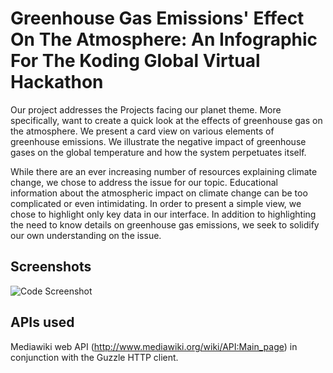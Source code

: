 # Greenhouse Gas Emissions' Effect On The Atmosphere: An Infographic For The Koding Global Virtual Hackathon

Our project addresses the Projects facing our planet theme. More specifically, want to create a quick look at the effects of greenhouse gas on the atmosphere. We present a card view on various elements of greenhouse emissions. We illustrate the negative impact of greenhouse gases on the global temperature and how the system perpetuates itself.

While there are an ever increasing number of resources explaining climate change, we chose to address the issue for our topic. Educational information about the atmospheric impact on climate change can be too complicated or even intimidating. In order to present a simple view, we chose to highlight only key data in our interface. In addition to highlighting the need to know details on greenhouse gas emissions, we seek to solidify our own understanding on the issue.

## Screenshots

![Code Screenshot](/img/screenshot1.jpg)

## APIs used

Mediawiki web API (http://www.mediawiki.org/wiki/API:Main_page) in conjunction with the Guzzle HTTP client.